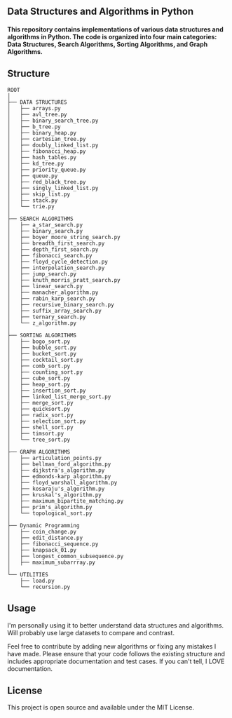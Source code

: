 ## Data Structures and Algorithms in Python

#### This repository contains implementations of various data structures and algorithms in Python. The code is organized into four main categories: Data Structures, Search Algorithms, Sorting Algorithms, and Graph Algorithms.

## Structure
```
ROOT
│
├── DATA STRUCTURES
│   ├── arrays.py
│   ├── avl_tree.py
│   ├── binary_search_tree.py
│   ├── b_tree.py
│   ├── binary_heap.py
│   ├── cartesian_tree.py
│   ├── doubly_linked_list.py
│   ├── fibonacci_heap.py
│   ├── hash_tables.py
│   ├── kd_tree.py
│   ├── priority_queue.py
│   ├── queue.py
│   ├── red_black_tree.py
│   ├── singly_linked_list.py
│   ├── skip_list.py
│   ├── stack.py
│   └── trie.py
│
├── SEARCH ALGORITHMS
│   ├── a_star_search.py
│   ├── binary_search.py
│   ├── boyer_moore_string_search.py
│   ├── breadth_first_search.py
│   ├── depth_first_search.py
│   ├── fibonacci_search.py
│   ├── floyd_cycle_detection.py
│   ├── interpolation_search.py
│   ├── jump_search.py
│   ├── knuth_morris_pratt_search.py
│   ├── linear_search.py
│   ├── manacher_algorithm.py
│   ├── rabin_karp_search.py
│   ├── recursive_binary_search.py
│   ├── suffix_array_search.py
│   ├── ternary_search.py
│   └── z_algorithm.py
│
├── SORTING ALGORITHMS
│   ├── bogo_sort.py
│   ├── bubble_sort.py
│   ├── bucket_sort.py
│   ├── cocktail_sort.py
│   ├── comb_sort.py
│   ├── counting_sort.py
│   ├── cube_sort.py
│   ├── heap_sort.py
│   ├── insertion_sort.py
│   ├── linked_list_merge_sort.py
│   ├── merge_sort.py
│   ├── quicksort.py
│   ├── radix_sort.py
│   ├── selection_sort.py
│   ├── shell_sort.py
│   ├── timsort.py
│   └── tree_sort.py
│
├── GRAPH ALGORITHMS
│   ├── articulation_points.py
│   ├── bellman_ford_algorithm.py
│   ├── dijkstra's_algorithm.py
│   ├── edmonds-karp_algorithm.py
│   ├── floyd_warshall_algorithm.py
│   ├── kosaraju's_algorithm.py
│   ├── kruskal's_algorithm.py
│   ├── maximum_bipartite_matching.py
│   ├── prim's_algorithm.py
│   └── topological_sort.py
│
├── Dynamic Programming
│   ├── coin_change.py
│   ├── edit_distance.py
│   ├── fibonacci_sequence.py
│   ├── knapsack_01.py
│   ├── longest_common_subsequence.py
│   ├── maximum_subarrray.py
│
└── UTILITIES
    ├── load.py
    └── recursion.py
```

## Usage

I'm personally using it to better understand data structures and algorithms. Will probably use large datasets to compare and contrast.

Feel free to contribute by adding new algorithms or fixing any mistakes I have made. Please ensure that your code follows the existing structure and includes appropriate documentation and test cases. If you can't tell, I LOVE documentation.


## License

This project is open source and available under the MIT License.
